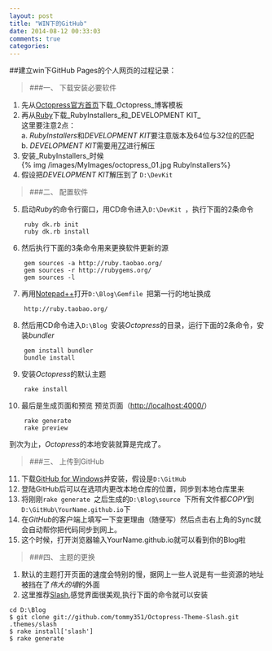 ```yaml
---
layout: post
title: "WIN下的GitHub"
date: 2014-08-12 00:33:03
comments: true
categories: 
---
```

##建立win下GitHub Pages的个人网页的过程记录：
>###一、 下载安装必要软件
1. 先从[Octopress官方首页][1]下载_Octopress_博客模板
2. 再从[Ruby][2]下载_RubyInstallers_和_DEVELOPMENT KIT_  
	这里要注意2点：  
	a. *RubyInstallers*和*DEVELOPMENT KIT*要注意版本及64位与32位的匹配  
	b. *DEVELOPMENT KIT*需要用[7Z][3]进行解压
3. 安装_RubyInstallers_时候  
   {% img /images/MyImages/octopress_01.jpg RubyInstallers%}
4.  假设把*DEVELOPMENT KIT*解压到了 `D:\DevKit `
>###二、 配置软件
5.  启动*Ruby*的命令行窗口，用CD命令进入`D:\DevKit `，执行下面的2条命令
>
		ruby dk.rb init
		ruby dk.rb install
6. 然后执行下面的3条命令用来更换软件更新的源
>
		gem sources -a http://ruby.taobao.org/
		gem sources -r http://rubygems.org/
		gem sources -l
7. 再用[Notepad++][4]打开`D:\Blog\Gemfile `把第一行的地址换成
>
		http://ruby.taobao.org/
8. 然后用CD命令进入`D:\Blog `安装*Octopress*的目录，运行下面的2条命令，安装*bundler*
>
		gem install bundler
		bundle install
9. 安装*Octopress*的默认主题
>
		rake install
10. 最后是生成页面和预览 预览页面（[http://localhost:4000/][5]）
>
		rake generate
		rake preview
到次为止，*Octopress*的本地安装就算是完成了。
>###三、 上传到GitHub
11. 下载[GitHub for Windows][6]并安装，假设是`D:\GitHub`
12. 登陆GitHub后可以在选项内更改本地仓库的位置，同步到本地仓库里来
13. 将刚刚`rake generate `之后生成的`D:\Blog\source `下所有文件都*COPY*到`D:\GitHub\YourName.github.io`下
14. 在*GitHub*的客户端上填写一下变更理由（随便写）然后点击右上角的Sync就会自动帮你把代码同步到网上。
15. 这个时候，打开浏览器输入YourName.github.io就可以看到你的Blog啦
>###四、 主题的更换
1. 默认的主题打开页面的速度会特别的慢，据网上一些人说是有一些资源的地址被挡在了*伟大的墙*的外面
2. 这里推荐[Slash][7],感觉界面很美观,执行下面的命令就可以安装
>
	cd D:\Blog  
	$ git clone git://github.com/tommy351/Octopress-Theme-Slash.git .themes/slash  
	$ rake install['slash']  
	$ rake generate


[1]:http://octopress.org
[2]:http://rubyinstaller.org/downloads/
[3]:http://sparanoid.com/lab/7z/
[4]:http://www.notepad-plus-plus.org/
[5]:http://localhost:4000/
[6]:https://windows.github.com/
[7]:http://tommy351.github.io/Octopress-Theme-Slash/index_tw.html
